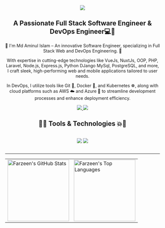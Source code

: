 <h1 align="center">
    <img src="https://readme-typing-svg.herokuapp.com/?font=Righteous&color=7e15f7&random=falsesize=35&center=true&vCenter=true&width=500&height=70&duration=2000&lines=Hi+There!+👋;+I'm+Aminul+Islam+👨🏻‍💻;+I+Like+To+Play+With+Code;" />
</h1>

<h2 align="center">A Passionate Full Stack Software Engineer & DevOps Engineer💻🎥
</h2>
<div align="center"> 
 🌱 I'm Md Aminul Islam – An innovative Software Engineer, specializing in Full Stack Web and DevOps Engineering. 🚀

With expertise in cutting-edge technologies like VueJs, NuxtJs, OOP, PHP, Laravel, Node.js, Express.js, Python DJango MySql, PostgreSQL, and more, I craft sleek, high-performing web and mobile applications tailored to user needs.

In DevOps, I utilize tools like Git 🐙, Docker 🐳, and Kubernetes ☸️, along with cloud platforms such as AWS ☁️ and Azure 🔵 to streamline development processes and enhance deployment efficiency.
</div>
 
<div align="center"> 
  <a href="mailto:aminulbinnoor32@gmail.com">
    <img src="https://img.shields.io/badge/Gmail-6C22A6?style=for-the-badge&logo=gmail&logoColor=white" />
  </a>
    
  <a href="https://www.linkedin.com/in/md-aminul-islam-a7269a13a?utm_source=share&utm_campaign=share_via&utm_content=profile&utm_medium=android_app" >
    <img src="https://img.shields.io/badge/LinkedIn-0077B5?style=for-the-badge&logo=linkedin&logoColor=white" />
  </a>
</div>
 
<h2 align="center">🚀💥 Tools & Technologies 💥🚀</h2>
<br/>
<div align="center">
    <img src="https://skillicons.dev/icons?i=react,angular,javascript,typescript,express,nodejs,nestjs,github,tailwind,git,linux,docker,kubernetes,gitlab,azure" />
    <img src="https://skillicons.dev/icons?i=css,postgresql,supabase,html,firebase,mongodb,nextjs,mysql,php,laravel,jenkins,terraform,aws,ansible,grafana" /><br>
</div>
<br/>
<hr/>
<p align="center">
  <table>
    <tr>
      <td>
        <img src="https://github-readme-stats.vercel.app/api?username=aminulbinnoor&show_icons=true&theme=midnight-purple" alt="Farzeen's GitHub Stats" height="200px" />
      </td>
      <td>
        <img src="https://github-readme-stats.vercel.app/api/top-langs/?username=aminulbinnoor&layout=compact&theme=midnight-purple" alt="Farzeen's Top Languages" height="200px" />
      </td>
    </tr>
  </table>
</p>
